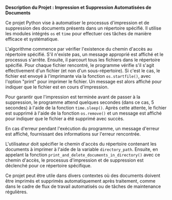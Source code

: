 **Description du Projet : Impression et Suppression Automatisées de Documents**

Ce projet Python vise à automatiser le processus d'impression et de suppression des documents présents dans un répertoire spécifié. Il utilise les modules intégrés `os` et `time` pour effectuer ces tâches de manière efficace et systématique.

L'algorithme commence par vérifier l'existence du chemin d'accès au répertoire spécifié. S'il n'existe pas, un message approprié est affiché et le processus s'arrête. Ensuite, il parcourt tous les fichiers dans le répertoire spécifié. Pour chaque fichier rencontré, le programme vérifie s'il s'agit effectivement d'un fichier (et non d'un sous-répertoire). Si c'est le cas, le fichier est envoyé à l'imprimante via la fonction `os.startfile()`, avec l'option "print" pour imprimer le fichier. Un message est alors affiché pour indiquer que le fichier est en cours d'impression.

Pour garantir que l'impression est terminée avant de passer à la suppression, le programme attend quelques secondes (dans ce cas, 5 secondes) à l'aide de la fonction `time.sleep()`. Après cette attente, le fichier est supprimé à l'aide de la fonction `os.remove()` et un message est affiché pour indiquer que le fichier a été supprimé avec succès.

En cas d'erreur pendant l'exécution du programme, un message d'erreur est affiché, fournissant des informations sur l'erreur rencontrée.

L'utilisateur doit spécifier le chemin d'accès du répertoire contenant les documents à imprimer à l'aide de la variable `directory_path`. Ensuite, en appelant la fonction `print_and_delete_documents_in_directory()` avec ce chemin d'accès, le processus d'impression et de suppression est déclenché pour ce répertoire spécifique.

Ce projet peut être utile dans divers contextes où des documents doivent être imprimés et supprimés automatiquement après traitement, comme dans le cadre de flux de travail automatisés ou de tâches de maintenance régulières.
